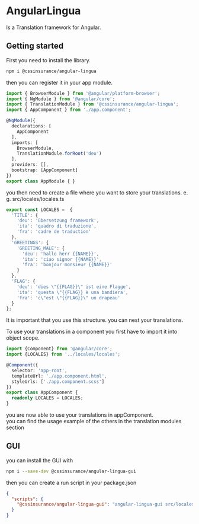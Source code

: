 # AngularLingua

Is a Translation framework for Angular.

## Getting started

First you need to install the library.

```bash
npm i @cssinsurance/angular-lingua
```

then you can register it in your app module.

```typescript
import { BrowserModule } from '@angular/platform-browser';
import { NgModule } from '@angular/core';
import { TranslationModule } from '@cssinsurance/angular-lingua';
import { AppComponent } from './app.component';

@NgModule({
  declarations: [
    AppComponent
  ],
  imports: [
    BrowserModule,
    TranslationModule.forRoot('deu')
  ],
  providers: [],
  bootstrap: [AppComponent]
})
export class AppModule { }
```

you then need to create a file where you want to store your translations.
e. g. src/locales/locales.ts

```typescript
export const LOCALES =  {
  'TITLE': {
    'deu': 'übersetzung framework',
    'ita': 'quadro di traduzione',
    'fra': 'cadre de traduction'
  },
  'GREETINGS': {
    'GREETING_MALE': {
      'deu': 'hallo herr {{NAME}}',
      'ita': 'ciao signor {{NAME}}',
      'fra': 'bonjour monsieur {{NAME}}'
    }
  },
  'FLAG': {
    'deu': 'dies \"{{FLAG}}\" ist eine Flagge',
    'ita': 'questa \"{{FLAG}} è una bandiera',
    'fra': 'c\"est \"{{FLAG}}\" un drapeau'
  }
};
```

It is important that you use this structure.
you can nest your translations.

To use your translations in a component you first have to import it
into object scope.

```typescript
import {Component} from '@angular/core';
import {LOCALES} from '../locales/locales';

@Component({
  selector: 'app-root',
  templateUrl: './app.component.html',
  styleUrls: ['./app.component.scss']
})
export class AppComponent {
  readonly LOCALES = LOCALES;
}
```

you are now able to use your translations in appComponent.   
you can find the usage example of the others in the translation modules section

## GUI

you can install the GUI with

```bash
npm i --save-dev @cssinsurance/angular-lingua-gui
```

then you can create a run script in your package.json

```json
{
  "scripts": {
    "@cssinsurance/angular-lingua-gui": "angular-lingua-gui src/locales/locales.ts"
  }
}
```
